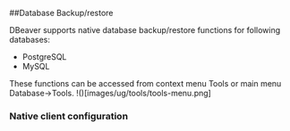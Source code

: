 ##Database Backup/restore

DBeaver supports native database backup/restore functions for following databases:
  - PostgreSQL
  - MySQL

These functions can be accessed from context menu Tools or main menu Database->Tools.
!()[images/ug/tools/tools-menu.png]

### Native client configuration